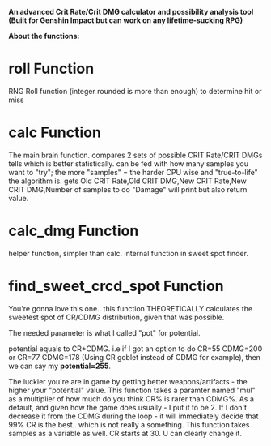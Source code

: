 **An advanced Crit Rate/Crit DMG calculator and possibility analysis tool (Built for Genshin Impact but can work on any lifetime-sucking RPG)**

**About the functions:**
# roll Function
RNG Roll function (integer rounded is more than enough) to determine hit or miss

# calc Function
The main brain function.
compares 2 sets of possible CRIT Rate/CRIT DMGs
tells which is better statistically.
can be fed with how many samples you want to "try";
the more "samples" = the harder CPU wise and "true-to-life" the algorithm is.
gets Old CRIT Rate,Old CRIT DMG,New CRIT Rate,New CRIT DMG,Number of samples to do "Damage"
will print but also return value.


# calc_dmg Function
helper function, simpler than calc.
internal function in sweet spot finder.


# find_sweet_crcd_spot Function
You're gonna love this one..
this function THEORETICALLY calculates the sweetest spot of CR/CDMG distribution, given that was possible.

The needed parameter is what I called "pot" for potential.

potential equals to CR+CDMG. i.e if I got an option to do CR=55 CDMG=200 or CR=77 CDMG=178 (Using CR goblet instead of CDMG for example), then we can say my **potential=255**.

The luckier you're are in game by getting better weapons/artifacts - the higher your "potential" value.
This function takes a paramter named "mul" as a multiplier of how much do you think CR% is rarer than CDMG%.
As a default, and given how the game does usually - I put it to be 2.
If I don't decrease it from the CDMG during the loop - it will immediately decide that 99% CR is the best.. which is not really a something.
This function takes samples as a variable as well.
CR starts at 30. U can clearly change it.
